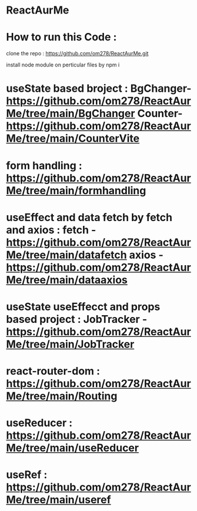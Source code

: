 # ReactAurMe

# How to run this Code :

clone the repo : https://github.com/om278/ReactAurMe.git

install node module on perticular files by npm i


# useState based broject : BgChanger- https://github.com/om278/ReactAurMe/tree/main/BgChanger Counter- https://github.com/om278/ReactAurMe/tree/main/CounterVite

# form handling : https://github.com/om278/ReactAurMe/tree/main/formhandling

# useEffect and data fetch by fetch and axios : fetch - https://github.com/om278/ReactAurMe/tree/main/datafetch axios - https://github.com/om278/ReactAurMe/tree/main/dataaxios

# useState useEffecct and props based project : JobTracker - https://github.com/om278/ReactAurMe/tree/main/JobTracker

# react-router-dom : https://github.com/om278/ReactAurMe/tree/main/Routing

# useReducer : https://github.com/om278/ReactAurMe/tree/main/useReducer

# useRef : https://github.com/om278/ReactAurMe/tree/main/useref

